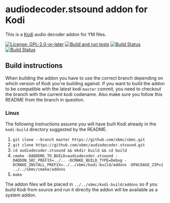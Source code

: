 # audiodecoder.stsound addon for Kodi

This is a [Kodi](https://kodi.tv) audio decoder addon for YM files.

[![License: GPL-2.0-or-later](https://img.shields.io/badge/License-GPL%20v2+-blue.svg)](LICENSE.md)
[![Build and run tests](https://github.com/xbmc/audiodecoder.stsound/actions/workflows/build.yml/badge.svg?branch=Nexus)](https://github.com/xbmc/audiodecoder.stsound/actions/workflows/build.yml)
[![Build Status](https://dev.azure.com/teamkodi/binary-addons/_apis/build/status/xbmc.audiodecoder.stsound?branchName=Nexus)](https://dev.azure.com/teamkodi/binary-addons/_build/latest?definitionId=16&branchName=Nexus)
[![Build Status](https://jenkins.kodi.tv/view/Addons/job/xbmc/job/audiodecoder.stsound/job/Nexus/badge/icon)](https://jenkins.kodi.tv/blue/organizations/jenkins/xbmc%2Faudiodecoder.stsound/branches/)
<!--- [![Build Status](https://ci.appveyor.com/api/projects/status/github/xbmc/audiodecoder.stsound?branch=Nexus&svg=true)](https://ci.appveyor.com/project/xbmc/audiodecoder-stsound?branch=Nexus) -->

## Build instructions

When building the addon you have to use the correct branch depending on which version of Kodi you're building against. 
If you want to build the addon to be compatible with the latest kodi `master` commit, you need to checkout the branch with the current kodi codename.
Also make sure you follow this README from the branch in question.

### Linux

The following instructions assume you will have built Kodi already in the `kodi-build` directory 
suggested by the README.

1. `git clone --branch master https://github.com/xbmc/xbmc.git`
2. `git clone https://github.com/xbmc/audiodecoder.stsound.git`
3. `cd audiodecoder.stsound && mkdir build && cd build`
4. `cmake -DADDONS_TO_BUILD=audiodecoder.stsound -DADDON_SRC_PREFIX=../.. -DCMAKE_BUILD_TYPE=Debug -DCMAKE_INSTALL_PREFIX=../../xbmc/kodi-build/addons -DPACKAGE_ZIP=1 ../../xbmc/cmake/addons`
5. `make`

The addon files will be placed in `../../xbmc/kodi-build/addons` so if you build Kodi from source and run it directly 
the addon will be available as a system addon.
